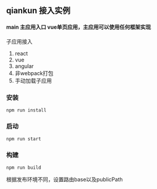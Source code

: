 ## qiankun 接入实例 
#### main 主应用入口 vue单页应用，主应用可以使用任何框架实现
子应用接入
1. react
2. vue
3. angular
4. 非webpack打包
5. 手动加载子应用

### 安装
```
npm run install
```

### 启动
```
npm run start
```

### 构建
```
npm run build
```
根据发布环境不同，设置路由base以及publicPath